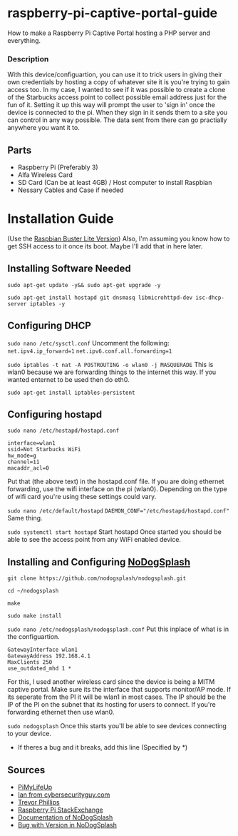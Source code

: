 # raspberry-pi-captive-portal-guide
How to make a Raspberry Pi Captive Portal hosting a PHP server and everything.

### Description
With this device/configuartion, you can use it to trick users in giving their own credentials by hosting a copy of whatever site it is you're trying to gain access too. In my case, I wanted to see if it was possible to create a clone of the Starbucks access point to collect possible email address just for the fun of it. Setting it up this way will prompt the user to 'sign in' once the device is connected to the pi. When they sign in it sends them to a site you can control in any way possible. The data sent from there can go practially anywhere you want it to.

## Parts
* Raspberry Pi (Preferably 3)
* Alfa Wireless Card
* SD Card (Can be at least 4GB) / Host computer to install Raspbian
* Nessary Cables and Case if needed

# Installation Guide
(Use the [Raspbian Buster Lite Version](https://www.raspberrypi.org/downloads/raspbian/))
Also, I'm assuming you know how to get SSH access to it once its boot. Maybe I'll add that in here later.

## Installing Software Needed

``sudo apt-get update -y&& sudo apt-get upgrade -y``

``sudo apt-get install hostapd git dnsmasq libmicrohttpd-dev isc‐dhcp‐server iptables -y``

## Configuring DHCP
``sudo nano /etc/sysctl.conf``
Uncomment the following:
``net.ipv4.ip_forward=1``
``net.ipv6.conf.all.forwarding=1``

``sudo iptables ‐t nat ‐A POSTROUTING ‐o wlan0 ‐j MASQUERADE``
This is wlan0 because we are forwarding things to the internet this way. If you wanted enternet to be used then do eth0.

``sudo apt‐get install iptables‐persistent``


## Configuring hostapd

``sudo nano /etc/hostapd/hostapd.conf``
```
interface=wlan1
ssid=Not Starbucks WiFi
hw_mode=g
channel=11
macaddr_acl=0
```
Put that (the above text) in the hostapd.conf file. If you are doing ethernet forwarding, use the wifi interface on the pi (wlan0). Depending on the type of wifi card you're using these settings could vary.

``sudo nano /etc/default/hostapd``
``DAEMON_CONF="/etc/hostapd/hostapd.conf"``
Same thing.

``sudo systemctl start hostapd``
Start hostapd
Once started you should be able to see the access point from any WiFi enabled device.

## Installing and Configuring [NoDogSplash](https://github.com/nodogsplash/nodogsplash)

``git clone https://github.com/nodogsplash/nodogsplash.git``

``cd ~/nodogsplash``

``make``

``sudo make install``

``sudo nano /etc/nodogsplash/nodogsplash.conf``
Put this inplace of what is in the configuartion.
```
GatewayInterface wlan1
GatewayAddress 192.168.4.1
MaxClients 250
use_outdated_mhd 1 *
```
For this, I used another wireless card since the device is being a MITM captive portal. Make sure its the interface that supports monitor/AP mode. If its seperate from the PI it will be wlan1 in most cases. The IP should be the IP of the PI on the subnet that its hosting for users to connect. If you're forwarding ethernet then use wlan0.

``sudo nodogsplash``
Once this starts you'll be able to see devices connecting to your device. 
* If theres a bug and it breaks, add this line (Specified by *)


## Sources
* [PiMyLifeUp](https://pimylifeup.com/raspberry-pi-captive-portal/)
* [Ian from cybersecurityguy.com](http://cybersecurityguy.com/Building_a_Raspberry_Pi_Captive_Portal_Wi-Fi_Hotspot.pdf)
* [Trevor Phillips](https://trevphil.com/posts/captive-portal)
* [Raspberry Pi StackExchange](https://raspberrypi.stackexchange.com/questions/88438/raspberry-pi-as-access-point-with-captive-portal)
* [Documentation of NoDogSplash](https://nodogsplash.readthedocs.io)
* [Bug with Version in NoDogSplash](https://raspberrypi.stackexchange.com/questions/108803/issue-with-nodogsplash-saying-it-needed-updateed-libmicrohttpd-dev-but-i-seems)

